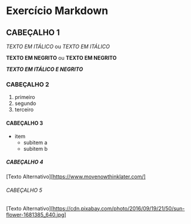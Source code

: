 # Exercício Markdown

## CABEÇALHO 1
*TEXTO EM ITÁLICO* ou _TEXTO EM ITÁLICO_

**TEXTO EM NEGRITO** ou __TEXTO EM NEGRITO__

**_TEXTO EM ITÁLICO E NEGRITO_**
### CABEÇALHO 2
1. primeiro
2. segundo
3. terceiro
#### CABEÇALHO 3
- item
  - subitem a
  - subitem b
##### CABEÇALHO 4
[Texto Alternativo][https://www.movenowthinklater.com/]
###### CABEÇALHO 5
[Texto Alternativo][https://cdn.pixabay.com/photo/2016/09/19/21/50/sun-flower-1681385_640.jpg]
